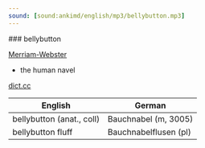 ```yaml
---
sound: [sound:ankimd/english/mp3/bellybutton.mp3]
---
```


\### bellybutton

[Merriam-Webster](https://www.merriam-webster.com/dictionary/bellybutton)

- the human navel

[dict.cc](https://www.dict.cc/bellybutton)

| English        | German       |
| -------------- | ------------ |
| bellybutton (anat., coll) | Bauchnabel (m, 3005) |
| bellybutton fluff | Bauchnabelflusen (pl) |
